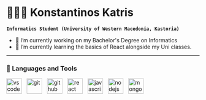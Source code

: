 # 👨🏻‍💻 Konstantinos Katris 

**`Informatics Student (University of Western Macedonia, Kastoria)`**
 

- 🔭 I’m currently working on my Bachelor's Degree on Informatics
- 🌱 I’m currently learning the basics of React alongside my Uni classes.

---

### 🧰 Languages and Tools

<img align="left" alt="vscode" width="40px" style="padding-right:10px;" src="https://cdn.jsdelivr.net/gh/devicons/devicon/icons/vscode/vscode-original.svg" />
<img align="left" alt="git" width="40px" style="padding-right:10px;" src="https://cdn.jsdelivr.net/gh/devicons/devicon/icons/git/git-original.svg" />
<img align="left" alt="github" width="40px" style="padding-right:10px;" src="https://cdn.jsdelivr.net/gh/devicons/devicon/icons/github/github-original.svg" />
<img align="left" alt="react" width="40px" style="padding-right:10px;"  src="https://cdn.jsdelivr.net/gh/devicons/devicon/icons/react/react-original-wordmark.svg" />
<img align="left" alt="javascript" width="40px" style="padding-right:10px;" src="https://cdn.jsdelivr.net/gh/devicons/devicon/icons/javascript/javascript-plain.svg" />
<img align="left" alt="nodejs" width="40px" style="padding-right:10px;" src="https://cdn.jsdelivr.net/gh/devicons/devicon/icons/nodejs/nodejs-original-wordmark.svg" />
<img align="left" alt="mongodb" width="40px" style="padding-right:10px;"src="https://cdn.jsdelivr.net/gh/devicons/devicon/icons/mongodb/mongodb-original-wordmark.svg" />
          
          
       

<!--
**katrhss/katrhss** is a ✨ _special_ ✨ repository because its `README.md` (this file) appears on your GitHub profile.

Here are some ideas to get you started:

- 🔭 I’m currently working on my Bachelor's Degree on Informatics at the University of Western Macedonia, Kastoria
- 🌱 I’m currently learning the basics of Data Science and Machine Learning alongside with my Uni classes.
- 🐍 Personally I'm also investing time into learning to work with Python

- 📫 How to reach me: ...
- 😄 Pronouns: ...
- ⚡ Fun fact: ...
-->
